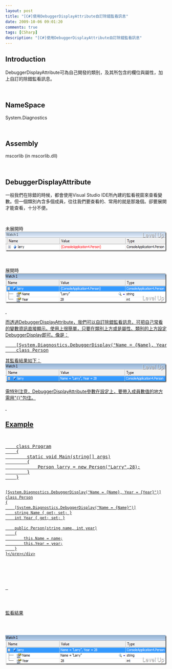 ```yaml
---
layout: post
title: "[C#]使用DebuggerDisplayAttribute自訂除錯監看訊息"
date: 2009-10-06 09:01:20
comments: true
tags: [CSharp]
description: "[C#]使用DebuggerDisplayAttribute自訂除錯監看訊息"
---
```

<h2>Introduction</h2>  <p>DebuggerDisplayAttribute可為自己開發的類別，及其所包含的欄位與屬性，加上自訂的除錯監看訊息。</p>  <p> </p>  <h2>NameSpace</h2>  <p>System.Diagnostics</p>  <p> </p>  <h2>Assembly</h2>  <p>mscorlib (in mscorlib.dll)</p>  <p> </p>  <h2>DebuggerDisplayAttribute</h2>  <p>一般我們在除錯的時候，都會使用Visual Studio IDE所內建的監看視窗來查看變數。但一個類別內含多個成員，往往我們要查看的、常用的就是那幾個。卻要展開才能查看，十分不便。</p>  <p> </p>  <p>未展開時    <br /><img style="border-right-width: 0px; display: inline; border-top-width: 0px; border-bottom-width: 0px; border-left-width: 0px" title="image" border="0" alt="image" src="\images\posts\10921\image_thumb.png" width="571" height="62" /></a> </p>  <p> </p>  <p>展開時    <br /><a href="http://files.dotblogs.com.tw/larrynung/0910/DebuggerDisplayAttribute_12A2D/image_4.png" rel="lightbox"><img style="border-right-width: 0px; display: inline; border-top-width: 0px; border-bottom-width: 0px; border-left-width: 0px" title="image" border="0" alt="image" src="\images\posts\10921\image_thumb_1.png" width="568" height="93" /> </p>  <p> </p>  <p>而透過DebuggerDisplayAttribute，我們可以自訂除錯監看訊息，可把自己常看的變數資訊直接顯示。使用上很簡單，只要在類別上方或是屬性、類別的上方設定DebuggerDisplay即可。像是：    <br /></p>  <div style="padding-bottom: 0px; margin: 0px; padding-left: 0px; padding-right: 0px; display: inline; float: none; padding-top: 0px" id="scid:812469c5-0cb0-4c63-8c15-c81123a09de7:3b44822d-dd0f-4f05-9808-c766a1549dd1" class="wlWriterEditableSmartContent"><pre name="code" class="c#:nocontrols">    [System.Diagnostics.DebuggerDisplay("Name = {Name}, Year = {Year}")]
    class Person</pre></div>

<p />

<p>其監看結果如下： 
  <br /><img style="border-right-width: 0px; display: inline; border-top-width: 0px; border-bottom-width: 0px; border-left-width: 0px" title="image" border="0" alt="image" src="\images\posts\10921\image_thumb_2.png" width="572" height="59" /></p>

<p>需特別注意，DebuggerDisplayAttribute參數在設定上，要帶入成員數值的地方需用"{}"包住。 </p>

<p> </p>

<h2>Example</h2>

<p>
  <br /></p>

<div style="padding-bottom: 0px; margin: 0px; padding-left: 0px; padding-right: 0px; display: inline; float: none; padding-top: 0px" id="scid:812469c5-0cb0-4c63-8c15-c81123a09de7:3451cc80-1921-4a34-903e-1ab8c2170710" class="wlWriterEditableSmartContent"><pre name="code" class="c#:nocontrols">    class Program
    {
        static void Main(string[] args)
        {
            Person larry = new Person("Larry",28);
        }
    }

    [System.Diagnostics.DebuggerDisplay("Name = {Name}, Year = {Year}")]
    class Person
    {
        [System.Diagnostics.DebuggerDisplay("Name = {Name}")]
        string Name { get; set; }
        int Year { get; set; }

        public Person(string name, int year)
        {
            this.Name = name;
            this.Year = year;
        }
    }</pre></div>

<p />

<p> </p>

<p>監看結果</p>

<p><img style="border-right-width: 0px; display: inline; border-top-width: 0px; border-bottom-width: 0px; border-left-width: 0px" title="image" border="0" alt="image" src="\images\posts\10921\image_thumb_3.png" width="568" height="93" /></p>